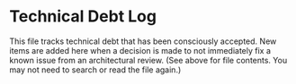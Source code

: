 # Technical Debt Log

This file tracks technical debt that has been consciously accepted.
New items are added here when a decision is made to not immediately fix a known issue from an architectural review. (See <attachments> above for file contents. You may not need to search or read the file again.)
